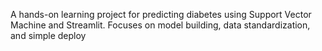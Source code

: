 A hands-on learning project for predicting diabetes using Support Vector Machine and Streamlit. Focuses on model building, data standardization, and simple deploy 